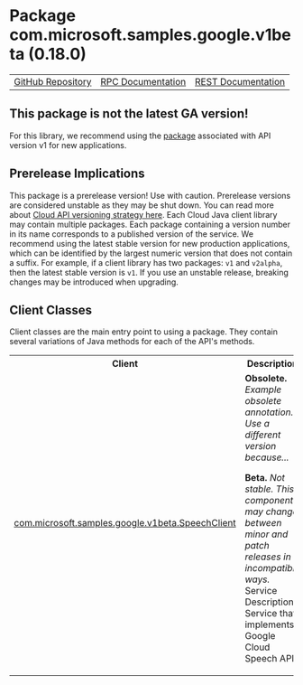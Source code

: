 # Package com.microsoft.samples.google.v1beta (0.18.0)
<table>
   <tr>
     <td><a href="https://github.com/googleapis/google-cloud-java/tree/main/java-apikeys/google-cloud-apikeys/src/main/java/com/microsoft/samples/google/v1beta">GitHub Repository</a></td>
     <td><a href="https://cloud.google.com/api-keys/docs/reference/rpc">RPC Documentation</a></td>
     <td><a href="https://cloud.google.com/api-keys/docs/reference/rest">REST Documentation</a></td>
   </tr>
 </table>

## This package is not the latest GA version! 

 For this library, we recommend using the [package](https://cloud.google.com/java/docs/reference/google-cloud-apikeys/latest/com.microsoft.samples.google.v1) associated with API version v1 for new applications.

## Prerelease Implications

This package is a prerelease version! Use with caution.
Prerelease versions are considered unstable as they may be shut down. You can read more about [Cloud API versioning strategy here](https://cloud.google.com/apis/design/versioning).
Each Cloud Java client library may contain multiple packages. Each package containing a version number in its name corresponds to a published version of the service.
We recommend using the latest stable version for new production applications, which can be identified by the largest numeric version that does not contain a suffix.
For example, if a client library has two packages: `v1` and `v2alpha`, then the latest stable version is `v1`.
If you use an unstable release, breaking changes may be introduced when upgrading.

## Client Classes
Client classes are the main entry point to using a package.
They contain several variations of Java methods for each of the API's methods.
<table>
   <tr>
     <th>
Client</th>
     <th>
Description</th>
<tr>
<td><a href="https://cloud.google.com/java/docs/reference/google-cloud-apikeys/latest/com.microsoft.samples.google.v1beta.SpeechClient">com.microsoft.samples.google.v1beta.SpeechClient</a></td>
<td>
<strong>Obsolete.</strong> <em>Example obsolete annotation. Use a different version because...</em>

<strong>Beta.</strong> <em>Not stable. This component may change between minor and patch releases in incompatible ways. </em>
Service Description: Service that implements Google Cloud Speech API.</td>
   </tr>
 </table>

